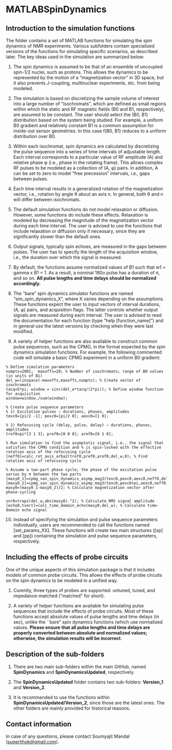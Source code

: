 # MATLABSpinDynamics

## Introduction to the simulation functions

The folder contains a set of MATLAB functions for simulating the spin dynamics of NMR experiments. Various subfolders contain specialized versions of the functions for simulating specific scenarios, as described later. The key ideas used in the simulation are summarized below:

1.	The spin dynamics is assumed to be that of an ensemble of uncoupled spin-1/2 nuclei, such as protons. This allows the dynamics to be represented by the motion of a “magnetization vector” in 3D space, but it also prevents J-coupling, multinuclear experiments, etc. from being modeled. 

2.	The simulation is based on discretizing the sample volume of interest into a large number of “isochromats”, which are defined as small regions within which the static and RF magnetic fields (B0 and B1, respectively), are assumed to be constant. The user should select the (B0, B1) distribution based on the system being studied. For example, a uniform B0 gradient and relatively constant B1 is a common assumption for inside-out sensor geometries. In this case f(B0, B1) reduces to a uniform distribution over B0. 

3.	Within each isochromat, spin dynamics are calculated by discretizing the pulse sequence into a series of time intervals of adjustable length. Each interval corresponds to a particular value of RF amplitude (A) and relative phase φ (i.e., phase in the rotating frame). This allows complex RF pulses to be modeled as a collection of (A, φ) pairs. In addition, A can be set to zero to model “free precession” intervals, i.e., gaps between pulses.

4.	Each time interval results in a generalized rotation of the magnetization vector, i.e., rotation by angle θ about an axis n. In general, both θ and n will differ between isochromats. 

5.	The default simulation functions do not model relaxation or diffusion. However, some functions do include these effects. Relaxation is modeled by decreasing the magnitude of the magnetization vector during each time interval. The user is advised to use the functions that include relaxation or diffusion only if necessary, since they are significantly slower than the default ones. 

6.	Output signals, typically spin echoes, are measured in the gaps between pulses. The user has to specify the length of the acquisition window, i.e., the duration over which the signal is measured.

7.	By default, the functions assume normalized values of B1 such that w1 = gamma x B1 = 1. As a result, a nominal 180o pulse has a duration of π, and so on. **All pulse lengths and time delays should be normalized accordingly.**

8.	The “bare” spin dynamics simulator functions are named “sim_spin_dynamics_X”, where X varies depending on the assumptions. These functions expect the user to input vectors of interval durations, (A, φ) pairs, and acquisition flags. The latter controls whether output signals are measured during each interval. The user is advised to read the documentation for each function (type “help [function_name]”) and in general use the latest versions by checking when they were last modified.

9.	A variety of helper functions are also available to construct common pulse sequences, such as the CPMG, in the format expected by the spin dynamics simulation functions. For example, the following commented code will simulate a basic CPMG experiment in a uniform B0 gradient:

```
% Define simulation parameters
numpts=2001;  maxoffs=20; % Number of isochromats; range of B0 values (in units of B1)
del_w=linspace(-maxoffs,maxoffs,numpts); % Create vector of isochromats
tacq=5*pi; window = sinc(del_w*tacq/(2*pi)); % Define window function for acquisition
window=window./sum(window);

% Create pulse sequence parameters
% 1) Excitation pulses – durations, phases, amplitudes
texc0=[pi/2 -1]; pexc0=[pi/2 0]; aexc0=[1 0];

% 2) Refocusing cycle (delay, pulse, delay) – durations, phases, amplitudes
tref0=pi*[3 1 3]; pref0=[0 0 0]; aref0=[0 1 0];

% Run simulation to find the asymptotic signal, i.e., the signal that satisfies the CPMG condition and % is spin-locked with the effective rotation axis of the refocusing cycle 
[neff0]=calc_rot_axis_arba2(tref0,pref0,aref0,del_w,0); % Find rotation axis of refocusing cycle

% Assume a two-part phase cycle; the phase of the excitation pulse varies by π between the two parts
[masy0_1]=cpmg_van_spin_dynamics_asymp_mag3(texc0,pexc0,aexc0,neff0,del_w,tacq);
[masy0_2]=cpmg_van_spin_dynamics_asymp_mag3(texc0,pexc0+pi,aexc0,neff0,del_w,tacq);
masy0=(masy0_1-masy0_2)/2; % Calculate magnetization vector after phase-cycling

snr0=trapz(del_w,abs(masy0).^2); % Calculate RMS signal amplitude
[echo0,tvect]=calc_time_domain_echo(masy0,del_w); % Calculate time-domain echo signal
```

10. Instead of specifying the simulation and pulse sequence parameters individually, users are recommended to call the functions named [set_params_XX]. These functions will create two main structures ([sp] and [pp]) containing the simulation and pulse sequence parameters, respectively.

## Including the effects of probe circuits

One of the unique aspects of this simulation package is that it includes models of common probe circuits. This allows the effects of probe circuits on the spin dynamics to be modeled in a unified way.

1. Curently, three types of probes are supported: untuned, tuned, and impedance-matched ("matched" for short).

2. A variety of helper functions are available for simulating pulse sequences that include the effects of probe circuits. Most of these functions accept absolute values of pulse lengths and time delays (in sec), unlike the ``bare” spin dynamics functions (which use normalized values. **Please ensure that all pulse lengths and time delays are properly converted between absolute and normalized values; otherwise, the simulation results will be incorrect**.

## Description of the sub-folders

1. There are two main sub-folders within the main GitHub, named **SpinDynamics** and **SpinDynamicsUpdated**, respectively.

2. The **SpinDynamicsUpdated** folder contains two sub-folders: **Version_1** and **Version_2**. 

3. It is recommended to use the functions within **SpinDynamicsUpdated/Version_2**, since those are the latest ones. The other folders are mainly provided for historical reasons.

## Contact information

In case of any questions, please contact Soumyajit Mandal (supertjhok@gmail.com).
 
